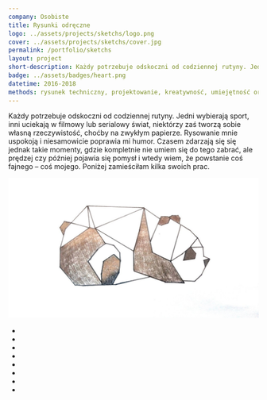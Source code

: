 ```yaml
---
company: Osobiste
title: Rysunki odręczne
logo: ../assets/projects/sketchs/logo.png
cover: ../assets/projects/sketchs/cover.jpg
permalink: /portfolio/sketchs
layout: project
short-description: Każdy potrzebuje odskoczni od codziennej rutyny. Jedni wybierają sport, inni uciekają w&nbsp;filmowy lub serialowy świat, niektórzy zaś tworzą sobie własną rzeczywistość, choćby na zwykłym papierze
badge: ../assets/badges/heart.png
datetime: 2016-2018
methods: rysunek techniczny, projektowanie, kreatywność, umiejętność organizacji własnej pracy
---
```


Każdy potrzebuje odskoczni od codziennej rutyny. Jedni wybierają sport, inni uciekają w filmowy lub serialowy świat, niektórzy zaś tworzą sobie własną rzeczywistość, choćby na zwykłym papierze. Rysowanie mnie uspokoją i&nbsp;niesamowicie poprawia mi humor. Czasem zdarzają się się jednak takie momenty, gdzie kompletnie nie umiem się do tego zabrać, ale prędzej czy później pojawia się pomysł i&nbsp;wtedy wiem, że powstanie coś fajnego –&nbsp;coś mojego. Poniżej zamieściłam kilka swoich prac.

<div class="project-image">
	<img class="item" src="../assets/projects/sketchs/0.jpg" href="../assets/projects/sketchs/0.jpg" />
</div>

<ul class="gallery">
	<li class="item" href="../assets/projects/sketchs/1.jpg" style="background-image: url(../assets/projects/sketchs/1.jpg);"></li>
	<li class="item" href="../assets/projects/sketchs/2.jpg" style="background-image: url(../assets/projects/sketchs/2.jpg);"></li>
	<li class="item" href="../assets/projects/sketchs/3.jpg" style="background-image: url(../assets/projects/sketchs/3.jpg);"></li>
	<li class="item" href="../assets/projects/sketchs/4.jpg" style="background-image: url(../assets/projects/sketchs/4.jpg);"></li>
	<li class="item" href="../assets/projects/sketchs/5.jpg" style="background-image: url(../assets/projects/sketchs/5.jpg);"></li>
	<li class="item" href="../assets/projects/sketchs/6.jpg" style="background-image: url(../assets/projects/sketchs/6.jpg);"></li>
	<li class="item" href="../assets/projects/sketchs/7.jpg" style="background-image: url(../assets/projects/sketchs/7.jpg);"></li>
	<li class="item" href="../assets/projects/sketchs/8.jpg" style="background-image: url(../assets/projects/sketchs/8.jpg);"></li>
</ul>
